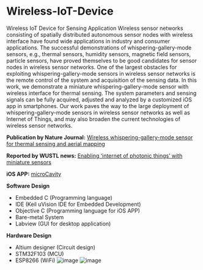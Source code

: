 # Wireless-IoT-Device
Wireless IoT Device for Sensing Application
Wireless sensor networks consisting of spatially distributed autonomous sensor nodes with wireless interface have found wide applications in industry and consumer applications. The successful demonstrations of whispering-gallery-mode sensors, e.g., thermal sensors, humidity sensors, magnetic field sensors, particle sensors, have proved themselves to be good candidates for sensor nodes in wireless sensor networks. One of the largest obstacles for exploiting whispering-gallery-mode sensors in wireless sensor networks is the remote control of the system and acquisition of the sensing data. In this work, we demonstrate a miniature whispering-gallery-mode sensor with wireless interface for thermal sensing. The system parameters and sensing signals can be fully acquired, adjusted and analyzed by a customized iOS app in smartphones. Our work paves the way to the large deployment of whispering-gallery-mode sensors in wireless sensor networks as well as Internet of Things, and may also broaden the current technologies of wireless sensor networks.

**Publication by Nature Journal:**
[Wireless whispering-gallery-mode sensor for thermal sensing and aerial mapping](https://www.nature.com/articles/s41377-018-0063-4)

**Reported by WUSTL news:**
[Enabling ‘internet of photonic things’ with miniature sensors](https://ese.wustl.edu/Pages/news.aspx?newsid=918)

**iOS APP:**
[microCavity](https://itunes.apple.com/cn/app/microcavity/id1213513282?l=en&mt=8)

**Software Design**

- Embedded C (Programming language)
- IDE (Keil uVision IDE for Embedded Development)
- Objective C (Programming language for iOS APP)
- Bare-metal  System
- Labview (GUI for desktop application)

**Hardware Design**

- Altium designer (Circuit design)
- STM32F103 (MCU)
- ESP8266 (WiFi)
![image](https://user-images.githubusercontent.com/44279169/47262314-11ec6000-d4ab-11e8-8129-0426d61c600c.png)
![image](https://user-images.githubusercontent.com/44279169/47262315-1749aa80-d4ab-11e8-92c8-3d7ba986ccc4.png)
